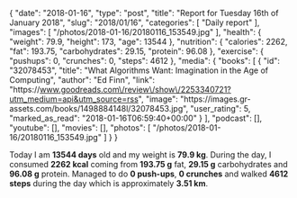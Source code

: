 {
    "date": "2018-01-16",
    "type": "post",
    "title": "Report for Tuesday 16th of January 2018",
    "slug": "2018\/01\/16",
    "categories": [
        "Daily report"
    ],
    "images": [
        "\/photos\/2018-01-16\/20180116_153549.jpg"
    ],
    "health": {
        "weight": 79.9,
        "height": 173,
        "age": 13544
    },
    "nutrition": {
        "calories": 2262,
        "fat": 193.75,
        "carbohydrates": 29.15,
        "protein": 96.08
    },
    "exercise": {
        "pushups": 0,
        "crunches": 0,
        "steps": 4612
    },
    "media": {
        "books": [
            {
                "id": "32078453",
                "title": "What Algorithms Want: Imagination in the Age of Computing",
                "author": "Ed Finn",
                "link": "https:\/\/www.goodreads.com\/review\/show\/2253340721?utm_medium=api&utm_source=rss",
                "image": "https:\/\/images.gr-assets.com\/books\/1498884148l\/32078453.jpg",
                "user_rating": 5,
                "marked_as_read": "2018-01-16T06:59:40+00:00"
            }
        ],
        "podcast": [],
        "youtube": [],
        "movies": [],
        "photos": [
            "\/photos\/2018-01-16\/20180116_153549.jpg"
        ]
    }
}

Today I am <strong>13544 days</strong> old and my weight is <strong>79.9 kg</strong>. During the day, I consumed <strong>2262 kcal</strong> coming from <strong>193.75 g</strong> fat, <strong>29.15 g</strong> carbohydrates and <strong>96.08 g</strong> protein. Managed to do <strong>0 push-ups</strong>, <strong>0 crunches</strong> and walked <strong>4612 steps</strong> during the day which is approximately <strong>3.51 km</strong>.